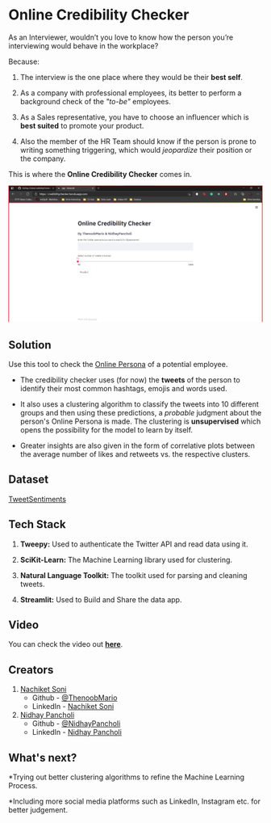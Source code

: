 # Online Credibility Checker
As an Interviewer, wouldn’t you love to know how the person you’re interviewing would behave in the workplace?

Because:
1. The interview is the one place where they would be their **best self**.

2. As a company with professional employees, its better to perform a background check of the _"to-be"_ employees.

3. As a Sales representative, you have to choose an influencer which is **best suited** to promote your product.

4. Also the member of the HR Team should know if the person is prone to writing something triggering, which would *jeopardize* their position or the company.

This is where the **Online Credibility Checker** comes in.

![Online Credibility Checker](./assets/FrontPage.png)

## Solution
Use this tool to check the [Online Persona](https://www.merriam-webster.com/dictionary/persona) of a potential employee.

- The credibility checker uses (for now) the **tweets**  of the person to identify their most common hashtags, emojis and words used.

- It also uses a clustering algorithm to classify the tweets into 10 different groups and then using these predictions, a *probable* judgment about the person's Online Persona is made. The clustering is **unsupervised** which opens the possibility for the model to learn by itself.

- Greater insights are also given in the form of correlative plots between the average number of likes and retweets vs. the respective clusters.

## Dataset
[TweetSentiments](https://www.kaggle.com/eklavyas/tweetsentiments)

## Tech Stack
1. **Tweepy:** Used to authenticate the Twitter API and read data using it.

2. **SciKit-Learn:** The Machine Learning library used for clustering.

3. **Natural Language Toolkit:** The toolkit used for parsing and cleaning tweets.

4. **Streamlit:** Used to Build and Share the data app.

## Video
You can check the video out [**here**](https://drive.google.com/file/d/1ZtT5u9hNkfAD9ff7JyhMOsBU8_bniE-3/view?usp=sharing).

## Creators
1. [Nachiket Soni](https://drive.google.com/file/d/1sa0eneGdQIHT5otRii-sYNLVCIU9DtAR/view?usp=sharing)
    - Github - [@ThenoobMario](https://github.com/ThenoobMario)
    - LinkedIn - [Nachiket Soni](https://www.linkedin.com/in/nachiket-soni-9519021aa/)
2. [Nidhay Pancholi](https://drive.google.com/file/d/1Lxwa8WbPDuu7QgE7oMsObRBUTUZf85ob/view)
    - Github - [@NidhayPancholi](https://github.com/NidhayPancholi)
    - LinkedIn - [Nidhay Pancholi](https://www.linkedin.com/in/nidhay-pancholi-740a701a5/)

## What's next?
*Trying out better clustering algorithms to refine the Machine Learning Process.

*Including more social media platforms such as LinkedIn, Instagram etc. for better judgement.
